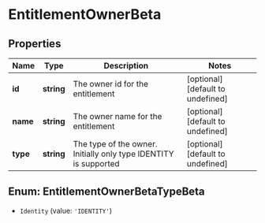 # EntitlementOwnerBeta

## Properties

Name | Type | Description | Notes
------------ | ------------- | ------------- | -------------
**id** | **string** | The owner id for the entitlement | [optional] [default to undefined]
**name** | **string** | The owner name for the entitlement | [optional] [default to undefined]
**type** | **string** | The type of the owner. Initially only type IDENTITY is supported | [optional] [default to undefined]



## Enum: EntitlementOwnerBetaTypeBeta


* `Identity` (value: `'IDENTITY'`)



